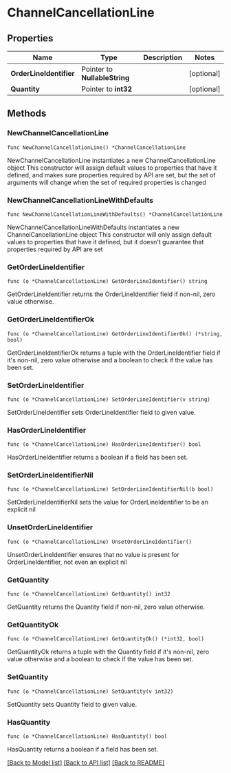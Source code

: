 # ChannelCancellationLine

## Properties

Name | Type | Description | Notes
------------ | ------------- | ------------- | -------------
**OrderLineIdentifier** | Pointer to **NullableString** |  | [optional] 
**Quantity** | Pointer to **int32** |  | [optional] 

## Methods

### NewChannelCancellationLine

`func NewChannelCancellationLine() *ChannelCancellationLine`

NewChannelCancellationLine instantiates a new ChannelCancellationLine object
This constructor will assign default values to properties that have it defined,
and makes sure properties required by API are set, but the set of arguments
will change when the set of required properties is changed

### NewChannelCancellationLineWithDefaults

`func NewChannelCancellationLineWithDefaults() *ChannelCancellationLine`

NewChannelCancellationLineWithDefaults instantiates a new ChannelCancellationLine object
This constructor will only assign default values to properties that have it defined,
but it doesn't guarantee that properties required by API are set

### GetOrderLineIdentifier

`func (o *ChannelCancellationLine) GetOrderLineIdentifier() string`

GetOrderLineIdentifier returns the OrderLineIdentifier field if non-nil, zero value otherwise.

### GetOrderLineIdentifierOk

`func (o *ChannelCancellationLine) GetOrderLineIdentifierOk() (*string, bool)`

GetOrderLineIdentifierOk returns a tuple with the OrderLineIdentifier field if it's non-nil, zero value otherwise
and a boolean to check if the value has been set.

### SetOrderLineIdentifier

`func (o *ChannelCancellationLine) SetOrderLineIdentifier(v string)`

SetOrderLineIdentifier sets OrderLineIdentifier field to given value.

### HasOrderLineIdentifier

`func (o *ChannelCancellationLine) HasOrderLineIdentifier() bool`

HasOrderLineIdentifier returns a boolean if a field has been set.

### SetOrderLineIdentifierNil

`func (o *ChannelCancellationLine) SetOrderLineIdentifierNil(b bool)`

 SetOrderLineIdentifierNil sets the value for OrderLineIdentifier to be an explicit nil

### UnsetOrderLineIdentifier
`func (o *ChannelCancellationLine) UnsetOrderLineIdentifier()`

UnsetOrderLineIdentifier ensures that no value is present for OrderLineIdentifier, not even an explicit nil
### GetQuantity

`func (o *ChannelCancellationLine) GetQuantity() int32`

GetQuantity returns the Quantity field if non-nil, zero value otherwise.

### GetQuantityOk

`func (o *ChannelCancellationLine) GetQuantityOk() (*int32, bool)`

GetQuantityOk returns a tuple with the Quantity field if it's non-nil, zero value otherwise
and a boolean to check if the value has been set.

### SetQuantity

`func (o *ChannelCancellationLine) SetQuantity(v int32)`

SetQuantity sets Quantity field to given value.

### HasQuantity

`func (o *ChannelCancellationLine) HasQuantity() bool`

HasQuantity returns a boolean if a field has been set.


[[Back to Model list]](../README.md#documentation-for-models) [[Back to API list]](../README.md#documentation-for-api-endpoints) [[Back to README]](../README.md)


